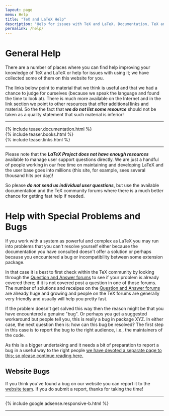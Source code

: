 ```yaml
---
layout: page
menu: Help
title: "TeX and LaTeX Help"
description: "Help for issues with TeX and LaTeX. Documentation, TeX and LaTeX books, links to TeX and LaTeX forums, communities and question and answer web sites."
permalink: /help/
---
```


# General Help

There are a number of places where you can find help improving your
knowledge of TeX and LaTeX or help for issues with using it; we have
collected some of them on this website for you.

The links below point to material that we think is useful and that we
had a chance to judge for ourselves (because we speak the language and
found the time to look at). There is much more available on the
Internet and in the link section we point to other resources that
offer additional links and material. So the the fact that **_we do not
list some resource_** should not be taken as a quality statement that
such material is inferior!


***

<div class="row teaser">
  <section class="col cell1of3">{% include teaser.documentation.html %}</section>
  <section class="col cell1of3">{% include teaser.books.html %}</section>
  <section class="col cell1of3">{% include teaser.links.html %}</section>
</div>

***

Please note that the **_LaTeX Project does not have enough
resources_** available to manage user support questions directly. We
are just a handful of people working in our free time on maintaining
and developing LaTeX and the user base goes into millions (this site,
for example, sees several thousand hits per day)!

So please **_do not send us individual user questions_**, but use the
available documentation and the TeX community forums where there is a
much better chance for getting fast help if needed.



# Help with Special Problems and Bugs

If you work with a system as powerful and complex as LaTeX you may run
into problems that you can't resolve yourself either because the
documentation you have consulted doesn't offer a solution or perhaps
because you encountered a bug or incompatibility between some
extension package.

In that case it is best to first check within the TeX community by
looking through the [Question and Answer
forums]({{site.baseurl}}/help/links/#question-and-answer-websites) to
see if your problem is already covered there; if it is not covered
post a question in one of those forums. The number of solutions and
receipes on the [Question and Answer
forums]({{site.baseurl}}/help/links/#question-and-answer-websites) are
already huge and growing and people on the TeX forums are generally
very friendly and usually will help you pretty fast.

If the problem doesn't get solved this way then the reason might be
that you have encountered a  genuine "bug". Or perhaps you get a suggested
workaround but people tell you, this is really a bug in package
XYZ. In either case, the next question then is: how can this bug be
resolved?  The first step in this case is to report the bug to the
right audience, i.e., the maintainers of the code.

As this is a bigger undertaking and it needs a bit of preparation to
report a bug in a useful way to the right people [we have devoted a
separate page to this; so please continue reading
here.]({{site.baseurl}}/help/bugs/)


## Website Bugs

If you think you've found a bug on our website you can report it to
the [website team]({{site.baseurl}}/contact/#website-team). If you do
submit a report, thanks for taking the time!

***

<div class="row">{% include google.adsense.responsive-b.html %}</div><hr> 
